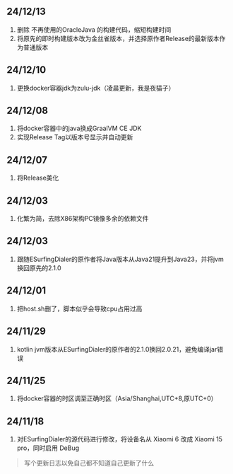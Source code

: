 ## 24/12/13

1. 删除 不再使用的OracleJava 的构建代码，缩短构建时间
2. 将原先的即时构建版本改为金丝雀版本，并选择原作者Release的最新版本作为普通版本

## 24/12/10

1. 更换docker容器jdk为zulu-jdk（凌晨更新，我是夜猫子）

## 24/12/08

1. 将docker容器中的java换成GraalVM CE JDK
2. 实现Release Tag以版本号显示并自动更新

## 24/12/07

1. 将Release美化

## 24/12/03

1. 化繁为简，去除X86架构PC镜像多余的依赖文件

## 24/12/03

1. 跟随ESurfingDialer的原作者将Java版本从Java21提升到Java23，并将jvm换回原先的2.1.0

## 24/12/01

1. 把host.sh删了，脚本似乎会导致cpu占用过高

## 24/11/29

1. kotlin jvm版本从ESurfingDialer的原作者的2.1.0换回2.0.21，避免编译jar错误

## 24/11/25

1. 将docker容器的时区调至正确时区（Asia/Shanghai,UTC+8,原UTC+0）

## 24/11/18

1. 对ESurfingDialer的源代码进行修改，将设备名从 Xiaomi 6 改成 Xiaomi 15 pro，同时启用 DeBug

>写个更新日志以免自己都不知道自己更新了什么
